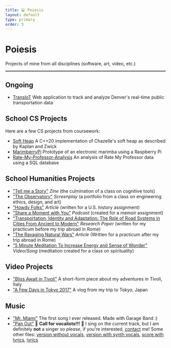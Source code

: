 ```yaml
---
title: 💻 Poiesis
layout: default
type: primary
order: 3
---
```


# Poiesis

Projects of mine from all disciplines (software, art, video, etc.)

<hr style="height:2px;border:none;color:#333;background-color:#333;" />

## Ongoing

- [TransIoT](https://github.com/JosephLovato/transIoT) Web application to track and analyze Denver's real-time public transportation data

## School CS Projects

Here are a few CS projects from coursework:

- [Soft Heap](https://github.com/sddale/soft-heap/) A C++20 implementation of Chazelle's soft heap as described by Kaplan and Zwick
- [MarimberryPi](https://github.com/JosephLovato/MarimberryPi) Prototype of an electronic marimba using a Raspberry Pi
- [Rate-My-Professor-Analysis](https://github.com/JosephLovato/Rate-My-Professor-Analysis) An analysis of Rate My Professor data using a SQL database

## School Humanities Projects

-  ["Tell me a Story"](https://drive.google.com/file/d/15IzTQFSmt9sPijs8FN5GsTFsbDogPnB2/view?usp=sharing) *Zine* (the culmination of a class on cognitive tools) 
- ["The Observatory"](downloads/IDEAS-Portfolio.pdf) *Screenplay* (a portfolio from a class on engineering ethics, design, and art)
- ["Howdy Folks"](downloads/Howdy-Folks.pdf) *Article* (written for a U.S. history assignment)
- ["Share a Moment with You"](downloads/Share-a-Moment-with-You.mp3) *Podcast* (created for a memoir assignment)
- ["Transportation, Identity and Adaptation: The Role of Road Systems in Cities From Ancient to Modern"](downloads/Research-Paper-Practicum-Joey_Lovato.pdf) *Research Paper* (written for my practicum before my trip abroad in Rome)
- ["The Ravaging Natural Wars"](downloads/The-Ravaing-Natural-Wars.pdf) *Article* (Written for a practicum after my trip abroad in Rome)
- ["5 Minute Meditation To Increase Energy and Sense of Wonder"](https://youtu.be/R8f-YolstrE) *Video/Song* (meditation created for a class on spirituality)

## Video Projects

- ["Bliss Await in Tivoli"](https://www.youtube.com/watch?v=SmBrW9T3C7E) A short-form piece about my adventures in Tivoli, Italy
- ["A Few Days in Tokyo 2017"](https://youtu.be/CWHTFtZsQug) A vlog from my trip to Tokyo, Japan

## Music

- ["Mr. Miami"](https://www.youtube.com/watch?v=ZGf1Uvc9OpU) The first song I ever released. Made with Garage Band :)
- ["Pan Out"](downloads/panout/panout_with_vocals.mp3) 🎤 **Call for vocalists!!!** 🎤 I sing on the current track, but I am definitely **not** a singer so *please*, if you're interested, [contact](mailto:joeylovato1@gmail.com) me! Some other files: [version without vocals](downloads/panout/panout_novocals.mp3), [version with synth vocals](downloads/panout/panout_with_synth_vocals.mp3), [score with lyrics](downloads/panout/panout_score.pdf), [lyrics](downloads/panout/panout_lyrics.txt)